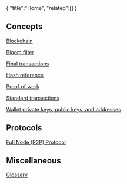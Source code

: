 <div class="cwikmeta">
{
"title":"Home",
"related":[]
}</div>

## Concepts
[Blockchain](blockchain.md)

[Bloom filter](objects/bloom__filter)

[Final transactions](/final__transactions.md)

[Hash reference](hash__reference)

[Proof of work](proof__of__work)

[Standard transactions](/standard__transactions.md)

[Wallet private keys, public keys, and addresses](objects/wallet__objects)

## Protocols
[Full Node (P2P) Protocol](protocol)

## Miscellaneous
[Glossary](glossary)
